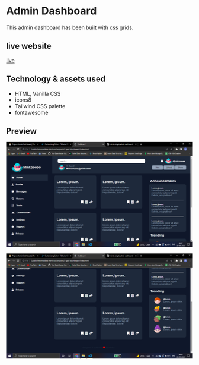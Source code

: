 # Admin Dashboard
This admin dashboard has been built with css grids.

## live website
[live](https://minku-singh.github.io/admin-dashboard/)

## Technology & assets used
- HTML, Vanilla CSS
- icons8
- Tailwind CSS palette
- fontawesome


## Preview
![ss1](./images/Screenshot%20(122).png)

![ss2](./images/Screenshot%20(123).png)